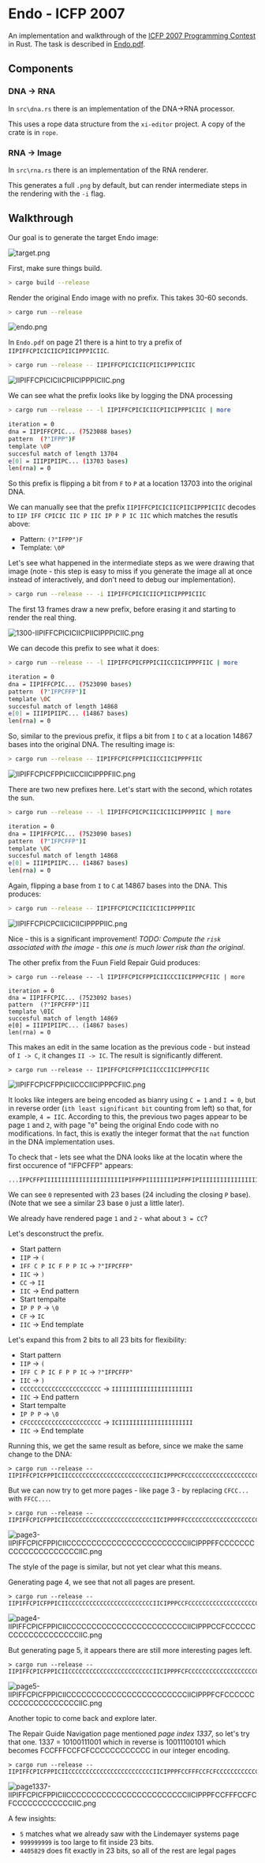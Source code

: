 # Endo - ICFP 2007

An implementation and walkthrough of the [ICFP 2007 Programming Contest](http://save-endo.cs.uu.nl/) in Rust.
The task is described in [Endo.pdf](Endo.pdf).

## Components

### DNA -> RNA

In `src\dna.rs` there is an implementation of the DNA->RNA processor.

This uses a rope data structure from the `xi-editor` project.  A copy of the crate is in `rope`.

### RNA -> Image

In `src\rna.rs` there is an implementation of the RNA renderer.

This generates a full `.png` by default, but can render intermediate steps in the rendering with the `-i` flag.

## Walkthrough

Our goal is to generate the target Endo image:

![target.png](imgs/target.png)

First, make sure things build.

```bash
> cargo build --release
```

Render the original Endo image with no prefix. This takes 30-60 seconds.

```bash
> cargo run --release
```

![endo.png](imgs/endo.png)

In `Endo.pdf` on page 21 there is a hint to try a prefix of `IIPIFFCPICICIICPIICIPPPICIIC`.

```bash
> cargo run --release -- IIPIFFCPICICIICPIICIPPPICIIC
```

![IIPIFFCPICICIICPIICIPPPICIIC.png](imgs/IIPIFFCPICICIICPIICIPPPICIIC.png)

We can see what the prefix looks like by logging the DNA processing

```bash
> cargo run --release -- -l IIPIFFCPICICIICPIICIPPPICIIC | more

iteration = 0
dna = IIPIFFCPIC... (7523088 bases)
pattern  (?"IFPP")F
template \0P
succesful match of length 13704
e[0] = IIIPIPIIPC... (13703 bases)
len(rna) = 0
```

So this prefix is flipping a bit from `F` to `P` at a location 13703 into the original DNA.

We can manually see that the prefix `IIPIFFCPICICIICPIICIPPPICIIC` decodes to `IIP IFF CPICIC IIC P IIC IP P P IC IIC` which matches the resutls above:

* Pattern: `(?"IFPP")F`
* Template: `\0P`

Let's see what happened in the intermediate steps as we were drawing that image (note - this step is easy to miss if you generate the image all at once instead of interactively, and don't need to debug our implementation).
 
```bash
> cargo run --release -- -i IIPIFFCPICICIICPIICIPPPICIIC
```

The first 13 frames draw a new prefix, before erasing it and starting to render the real thing.

![1300-IIPIFFCPICICIICPIICIPPPICIIC.png](imgs/1300-IIPIFFCPICICIICPIICIPPPICIIC.png)
    
We can decode this prefix to see what it does:

```bash
> cargo run --release -- -l IIPIFFCPICFPPICIICCIICIPPPFIIC | more

iteration = 0
dna = IIPIFFCPIC... (7523090 bases)
pattern  (?"IFPCFFP")I
template \0C
succesful match of length 14868
e[0] = IIIPIPIIPC... (14867 bases)
len(rna) = 0
```

So, similar to the previous prefix, it flips a bit from `I` to `C` at a location 14867 bases into the original DNA.  The resulting image is:

```bash
> cargo run --release -- IIPIFFCPICFPPICIICCIICIPPPFIIC
```

![IIPIFFCPICFPPICIICCIICIPPPFIIC.png](imgs/IIPIFFCPICFPPICIICCIICIPPPFIIC.png)

There are two new prefixes here.  Let's start with the second, which rotates the sun.

```bash
> cargo run --release -- -l IIPIFFCPICPCIICICIICIPPPPIIC | more

iteration = 0
dna = IIPIFFCPIC... (7523090 bases)
pattern  (?"IFPCFFP")I
template \0C
succesful match of length 14868
e[0] = IIIPIPIIPC... (14867 bases)
len(rna) = 0
```

Again, flipping a base from `I` to `C` at 14867 bases into the DNA.  This produces:

```bash
> cargo run --release -- IIPIFFCPICPCIICICIICIPPPPIIC
```

![IIPIFFCPICPCIICICIICIPPPPIIC.png](imgs/IIPIFFCPICPCIICICIICIPPPPIIC.png)

Nice - this is a significant improvement!  *TODO: Compute the `risk` associated with the image - this one is much lower risk than the original*.

The other prefix from the Fuun Field Repair Guid produces:

```
> cargo run --release -- -l IIPIFFCPICFPPICIICCCIICIPPPCFIIC | more

iteration = 0
dna = IIPIFFCPIC... (7523092 bases)
pattern  (?"IFPCFFP")II
template \0IC
succesful match of length 14869
e[0] = IIIPIPIIPC... (14867 bases)
len(rna) = 0
```

This makes an edit in the same location as the previous code - but instead of `I -> C`, it changes `II -> IC`.  The result is significantly different.

```
> cargo run --release -- IIPIFFCPICFPPICIICCCIICIPPPCFIIC
```

![IIPIFFCPICFPPICIICCCIICIPPPCFIIC.png](imgs/IIPIFFCPICFPPICIICCCIICIPPPCFIIC.png)

It looks like integers are being encoded as bianry using `C = 1` and `I = 0`, but in reverse order (`ith least significant bit` counting from left) so that, for example, `4 = IIC`.  According to this, the previous two pages appear to be page `1` and `2`, with page "`0`" being the original Endo code with no modifications.  In fact, this is exatly the integer format that the `nat` function in the DNA implementation uses.

To check that - lets see what the DNA looks like at the locatin where the first occurence of "IFPCFFP" appears:

```
...IFPCFFPIIIIIIIIIIIIIIIIIIIIIIIPIFPFPIIIIIIIIPIFPFIPIIIIIIIIIIIIIIIIIIIIIIIP...  
```

We can see `0` represented with 23 bases (24 including the closing `P` base).  (Note that we see a similar 23 base `0` just a little later).

We already have rendered page `1` and `2` - what about `3 = CC`? 

Let's desconstruct the prefix.

* Start pattern
* `IIP` -> `(`
* `IFF C P IC F P P IC` -> `?"IFPCFFP"`
* `IIC` -> `)`
* `CC` -> `II`
* `IIC` -> End pattern
* Start tempalte
* `IP P P` -> `\0` 
* `CF` -> `IC`
* `IIC` -> End template

Let's expand this from 2 bits to all 23 bits for flexibility:

* Start pattern
* `IIP` -> `(`
* `IFF C P IC F P P IC` -> `?"IFPCFFP"`
* `IIC` -> `)`
* `CCCCCCCCCCCCCCCCCCCCCCC` -> `IIIIIIIIIIIIIIIIIIIIIII`
* `IIC` -> End pattern
* Start tempalte
* `IP P P` -> `\0` 
* `CFCCCCCCCCCCCCCCCCCCCCC` -> `ICIIIIIIIIIIIIIIIIIIIII`
* `IIC` -> End template

Running this, we get the same result as before, since we make the same change to the DNA:

```
> cargo run --release -- IIPIFFCPICFPPICIICCCCCCCCCCCCCCCCCCCCCCCCIICIPPPCFCCCCCCCCCCCCCCCCCCCCCIIC
```

But we can now try to get more pages - like page 3 - by replacing `CFCC...` with `FFCC...`.

```
> cargo run --release -- IIPIFFCPICFPPICIICCCCCCCCCCCCCCCCCCCCCCCCIICIPPPFFCCCCCCCCCCCCCCCCCCCCCIIC
```

![page3-IIPIFFCPICFPPICIICCCCCCCCCCCCCCCCCCCCCCCCIICIPPPFFCCCCCCCCCCCCCCCCCCCCCIIC.png](imgs/page3-IIPIFFCPICFPPICIICCCCCCCCCCCCCCCCCCCCCCCCIICIPPPFFCCCCCCCCCCCCCCCCCCCCCIIC.png)

The style of the page is similar, but not yet clear what this means.

Generating page 4, we see that not all pages are present.

```
> cargo run --release -- IIPIFFCPICFPPICIICCCCCCCCCCCCCCCCCCCCCCCCIICIPPPCCFCCCCCCCCCCCCCCCCCCCCIIC
```

![page4-IIPIFFCPICFPPICIICCCCCCCCCCCCCCCCCCCCCCCCIICIPPPCCFCCCCCCCCCCCCCCCCCCCCIIC.png](imgs/page4-IIPIFFCPICFPPICIICCCCCCCCCCCCCCCCCCCCCCCCIICIPPPCCFCCCCCCCCCCCCCCCCCCCCIIC.png)

But generating page 5, it appears there are still more interesting pages left.

```
> cargo run --release -- IIPIFFCPICFPPICIICCCCCCCCCCCCCCCCCCCCCCCCIICIPPPFCFCCCCCCCCCCCCCCCCCCCCIIC
```

![page5-IIPIFFCPICFPPICIICCCCCCCCCCCCCCCCCCCCCCCCIICIPPPFCFCCCCCCCCCCCCCCCCCCCCIIC.png](imgs/page5-IIPIFFCPICFPPICIICCCCCCCCCCCCCCCCCCCCCCCCIICIPPPFCFCCCCCCCCCCCCCCCCCCCCIIC.png)

Another topic to come back and explore later.

The Repair Guide Navigation page mentioned _page index 1337_, so let's try that one.  1337 = 10100111001 which in reverse is 10011100101 which becomes FCCFFFCCFCFCCCCCCCCCCCC in our integer encoding.

```
> cargo run --release -- IIPIFFCPICFPPICIICCCCCCCCCCCCCCCCCCCCCCCCIICIPPPFCCFFFCCFCFCCCCCCCCCCCCIIC
```

![page1337-IIPIFFCPICFPPICIICCCCCCCCCCCCCCCCCCCCCCCCIICIPPPFCCFFFCCFCFCCCCCCCCCCCCIIC.png](imgs/page1337-IIPIFFCPICFPPICIICCCCCCCCCCCCCCCCCCCCCCCCIICIPPPFCCFFFCCFCFCCCCCCCCCCCCIIC.png)

A few insights:

* `5` matches what we already saw with the Lindemayer systems page
* `999999999` is too large to fit inside 23 bits.
* `4405829` does fit exactly in 23 bits, so all of the rest are legal pages


 
